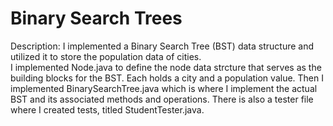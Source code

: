 
# Binary Search Trees <br>
Description: I implemented a Binary Search Tree (BST) data structure and utilized it to store the population data of cities. <br>
I implemented Node.java to define the node data strcture that serves as the building blocks for the BST. Each holds a city and a population value. Then I implemented BinarySearchTree.java which is where I implement the actual BST and its associated methods and operations. There is also a tester file where I created tests, titled StudentTester.java. <br>
